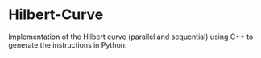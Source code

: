 # Hilbert-Curve
Implementation of the Hilbert curve (parallel and sequential) using C++ to generate the instructions in Python.
